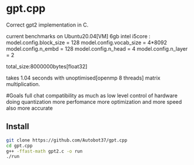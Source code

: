 # gpt.cpp
Correct gpt2 implementation in C.

current benchmarks on Ubuntu20.04[VM] 6gb intel i5core  :
   	model.config.block_size = 128
	model.config.vocab_size = 4*8092
	model.config.n_embd = 128
	model.config.n_head = 4
	model.config.n_layer = 2


total_size:8000000bytes[float32]

takes 1.04 seconds with unoptimised[openmp 8 threads] matrix multiplication.


#Goals
full chat compatibility
as much as  low level control of hardware
doing quantization
more perfomance more optimization and more speed also more accurate  
## Install

```bash
git clone https://github.com/Autobot37/gpt.cpp
cd gpt.cpp
g++ -ffast-math gpt2.c -o run
./run
```

